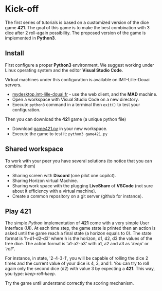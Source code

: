 # Kick-off

The first series of tutorials is based on a customized version of the dice game **421**.
The goal of this game is to make the best combination with 3 dice after 2 roll-again possibility.
The proposed version of the game is implemented in **Python3**.

## Install

First configure a proper **Python3** environment.
We suggest working under Linux operating system and the editor **Visual Studio Code**.

Virtual machines under this configuration is available on IMT-Lille-Douai servers.

- [mydesktop.imt-lille-douai.fr](https://mydesktop.imt-lille-douai.fr) - use the web client, and the **MAD** machine.
- Open a workspace with Visual Studio Code on a new directory.
- Execute `python3` command in a terminal then `exit()` to test your configuration.

Then you can download the **421** game (a unique python file)

- Download [game421.py](https://raw.githubusercontent.com/ceri-num/module-DUU/master/codes/game421.py) in your new workspace.
- Execute the game to test it: `python3 game421.py`

## Shared workspace

To work with your peer you have several solutions (to notice that you can combine them)

- Sharing screen with **Discord** (one pilot one copilot).
- Sharing Horizon virtual Machine.
- Sharing work space with the plugging **LiveShare** of **VSCode** (not sure about it efficiency with a virtual machine).
- Create a common repository on a git server (github for instance).

## Play 421

The simple *Python* implementation of **421** come with a very simple User Interface (UI).
At each time step, the game state is printed then an action is asked until the game reach a final state (a horizon equals to 0).
The state format is 'h-d1-d2-d3' where h is the horizon, d1, d2, d3 the values of the tree dice.
The action format is 'a1-a2-a3' with a1, a2 and a3 as *'keep'* or *'roll'*.

For instance, in state, '2-4-3-1', you will be capable of rolling the dice 2 times and the current value of your dice is 4, 3, and 1.
You can try to roll again only the second dice (d2) with value 3 by expecting a **421**.
This way, you type: *keep-roll-keep*.

Try the game until understand correctly the scoring mechanism.

